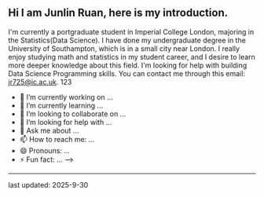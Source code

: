 ## Hi I am Junlin Ruan, here is my introduction.
I'm currently a portgraduate student in Imperial College London, majoring in the Statistics(Data Science). I have done my undergraduate degree in the University of Southampton, which is in a small city near London. I really enjoy studying math and statistics in my student career, and I desire to learn more deeper knowledge about this field. 
I'm looking for help with building Data Science Programming skills. You can contact me through this email: <jr725@ic.ac.uk>.
123
- 🔭 I’m currently working on ...
- 🌱 I’m currently learning ...
- 👯 I’m looking to collaborate on ...
- 🤔 I’m looking for help with ...
- 💬 Ask me about ...
- 📫 How to reach me: ...
- 😄 Pronouns: ...
- ⚡ Fun fact: ...
-->
------
last updated: 2025-9-30
